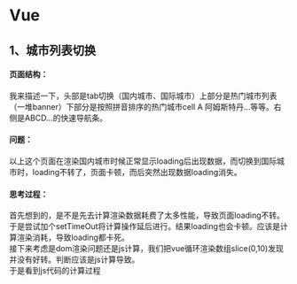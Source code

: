 # Vue

## 1、城市列表切换
#### 页面结构：
我来描述一下，头部是tab切换（国内城市、国际城市）上部分是热门城市列表（一堆banner）下部分是按照拼音排序的热门城市cell  A 阿姆斯特丹...等等。右侧是ABCD...的快速导航条。
#### 问题：
以上这个页面在渲染国内城市时候正常显示loading后出现数据，而切换到国际城市时，loading不转了，页面卡顿，而后突然出现数据loading消失。
#### 思考过程：
首先想到的，是不是先去计算渲染数据耗费了太多性能，导致页面loading不转。于是尝试加个setTimeOut将计算操作延后进行。结果loading也会卡顿。应该是计算渲染消耗，导致loading都卡死。<br>
接下来考虑是dom渲染问题还是js计算，我们把vue循环渲染数组slice(0,10)发现并没有好转。判断应该是js计算导致。<br>
于是看到js代码的计算过程

